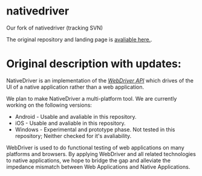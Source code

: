 # nativedriver
Our fork of nativedriver (tracking SVN)

The original repository and landing page is [avaliable here.](https://code.google.com/archive/p/nativedriver/).

# Original description with updates:

NativeDriver is an implementation of the [*WebDriver API*](http://selenium-python.readthedocs.io/api.html) which drives of the UI of a native application rather than a web application.

We plan to make NativeDriver a multi-platform tool. We are currently working on the following versions:

- Android - Usable and avaliable in this repository.
- iOS - Usable and avaliable in this repository.
- Windows - Experimental and prototype phase. Not tested in this repository; Neither checked for it's avaliability.

WebDriver is used to do functional testing of web applications on many platforms and browsers.
By applying WebDriver and all related technologies to native applications, we hope to bridge the gap and alleviate the impedance mismatch between Web Applications and Native Applications.

